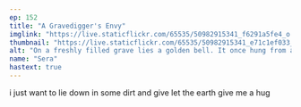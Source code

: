 ```yaml
---
ep: 152
title: "A Gravedigger's Envy"
imglink: "https://live.staticflickr.com/65535/50982915341_f6291a5fe4_o.jpg"
thumbnail: "https://live.staticflickr.com/65535/50982915341_e71c1ef033_q.jpg"
alt: "On a freshly filled grave lies a golden bell. It once hung from a small spike at the head of the grave, but the rope has been severed. A spade stands in the ground to the top left. On the headstone is a simple cross."
name: "Sera"
hastext: true
---
```

i just want to lie down in some dirt and give let the earth give me a hug